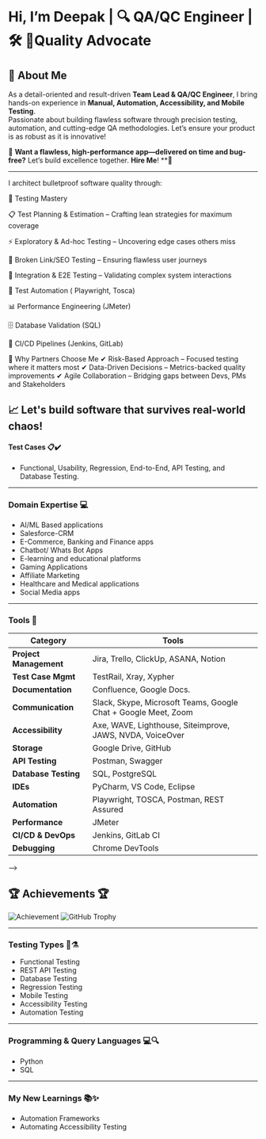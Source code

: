 # Hi, I’m Deepak | 🔍 QA/QC Engineer | 🛠️ 🚀Quality Advocate

## 👋 About Me

As a detail-oriented and result-driven **Team Lead & QA/QC Engineer**, I bring hands-on experience in **Manual, Automation, Accessibility, and Mobile Testing**.  
Passionate about building flawless software through precision testing, automation, and cutting-edge QA methodologies. Let’s ensure your product is as robust as it is innovative! 
  
🚀 **Want a flawless, high-performance app—delivered on time and bug-free?** Let’s build excellence together. **Hire Me**! **🚀

---
I architect bulletproof software quality through:

🔬 Testing Mastery

📋 Test Planning & Estimation – Crafting lean strategies for maximum coverage

⚡ Exploratory & Ad-hoc Testing – Uncovering edge cases others miss

🔗 Broken Link/SEO Testing – Ensuring flawless user journeys

🧩 Integration & E2E Testing – Validating complex system interactions

🤖 Test Automation ( Playwright, Tosca)

📊 Performance Engineering (JMeter)

🗄️ Database Validation (SQL)

🔄 CI/CD Pipelines (Jenkins, GitLab)

🚀 Why Partners Choose Me
✔ Risk-Based Approach – Focused testing where it matters most
✔ Data-Driven Decisions – Metrics-backed quality improvements
✔ Agile Collaboration – Bridging gaps between Devs, PMs and Stakeholders

📈 Let's build software that survives real-world chaos!
---


#### **Test Cases 📋✔️**
- Functional, Usability, Regression, End-to-End, API Testing, and Database Testing.

---

### **Domain Expertise 💻**
- AI/ML Based applications
- Salesforce-CRM
- E-Commerce, Banking and Finance apps
- Chatbot/ Whats Bot Apps 
- E-learning and educational platforms
- Gaming Applications
- Affiliate Marketing  
- Healthcare and Medical applications
- Social Media apps

---

### **Tools 🔧**
| Category              | Tools                                                                 |
|-----------------------|-----------------------------------------------------------------------|
| **Project Management** | Jira, Trello, ClickUp, ASANA, Notion                                 |
| **Test Case Mgmt**     | TestRail, Xray, Xypher                                               |
| **Documentation**      | Confluence, Google Docs.                                             |
| **Communication**      | Slack, Skype, Microsoft Teams, Google Chat + Google Meet, Zoom       |
| **Accessibility**      | Axe, WAVE, Lighthouse, Siteimprove, JAWS, NVDA, VoiceOver            |
| **Storage**            | Google Drive, GitHub                                                 |
| **API Testing**        | Postman, Swagger                                                     |
| **Database Testing**   | SQL, PostgreSQL                                                      |
| **IDEs**               | PyCharm, VS Code, Eclipse                                            |
| **Automation**         | Playwright, TOSCA, Postman, REST Assured                             |
| **Performance**        | JMeter                                                               |
| **CI/CD & DevOps**     | Jenkins, GitLab CI                                                   |
| **Debugging**          | Chrome DevTools                                                      |

-->
## 🏆 Achievements 🏆
![Achievement](https://img.shields.io/badge/Awesome-Developer-brightgreen)
![GitHub Trophy](https://github-profile-trophy.vercel.app/?username=yourusername)

---

### **Testing Types 🧪⚗️**
- Functional Testing  
- REST API Testing  
- Database Testing  
- Regression Testing  
- Mobile Testing  
- Accessibility Testing
- Automation Testing

---

### **Programming & Query Languages 💻🔍**
- Python  
- SQL  

---
### **My New Learnings  📚✨**
- Automation Frameworks
- Automating Accessibility Testing  


